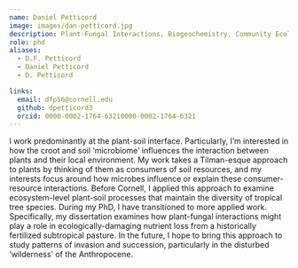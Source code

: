 ```yaml
---
name: Daniel Petticord
image: images/dan-petticord.jpg
description: Plant-Fungal Interactions, Biogeochemistry, Community Ecology, Coevolution and Mutualism
role: phd
aliases:
  - D.F. Petticord
  - Daniel Petticord
  - D. Petticord

links:
  email: dfp56@cornell.edu
  github: dpetticord3
  orcid: 0000-0002-1764-63210000-0002-1764-6321
---
```


I work predominantly at the plant-soil interface. Particularly, I’m interested in how the croot and soil ‘microbiome’ influences the interaction between plants and their local environment. My work takes a Tilman-esque approach to plants by thinking of them as consumers of soil resources, and my interests focus around how microbes influence or explain these consumer-resource interactions. Before Cornell, I applied this approach to examine ecosystem-level plant-soil processes that maintain the diversity of tropical tree species. During my PhD, I have transitioned to more applied work. Specifically, my dissertation examines how plant-fungal interactions might play a role in ecologically-damaging nutrient loss from a historically fertilized subtropical pasture. In the future, I hope to bring this approach to study patterns of invasion and succession, particularly in the disturbed ‘wilderness’ of the Anthropocene. 

